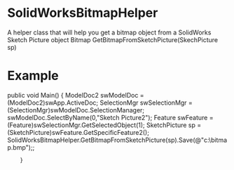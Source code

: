 # SolidWorksBitmapHelper

A helper class that will help you get a bitmap object from a SolidWorks Sketch Picture object
Bitmap GetBitmapFromSketchPicture(SkechPicture sp)

# Example



  public void Main()
        {
            ModelDoc2 swModelDoc = (ModelDoc2)swApp.ActiveDoc;
            SelectionMgr swSelectionMgr = (SelectionMgr)swModelDoc.SelectionManager;
            swModelDoc.SelectByName(0,"Sketch Picture2"); 
            Feature swFeature = (Feature)swSelectionMgr.GetSelectedObject(1);
            SketchPicture sp = (SketchPicture)swFeature.GetSpecificFeature2();
            SolidWorksBitmapHelper.GetBitmapFromSketchPicture(sp).Save(@"c:\bitmap.bmp");;
            
        }
